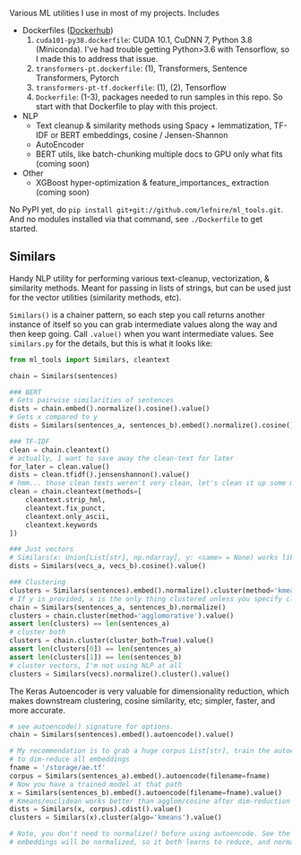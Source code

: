 Various ML utilities I use in most of my projects. Includes

* Dockerfiles ([Dockerhub](https://hub.docker.com/repository/docker/lefnire/ml-tools))
  1. `cuda101-py38.dockerfile`: CUDA 10.1, CuDNN 7, Python 3.8 (Miniconda). I've had trouble getting Python>3.6 with Tensorflow, so I made this to address that issue.
  1. `transformers-pt.dockerfile`: (1), Transformers, Sentence Transformers, Pytorch
  1. `transformers-pt-tf.dockerfile`: (1), (2), Tensorflow
  1. `Dockerfile`: (1-3), packages needed to run samples in this repo. So start with that Dockerfile to play with this project. 
* NLP
  * Text cleanup & similarity methods using Spacy + lemmatization, TF-IDF or BERT embeddings, cosine / Jensen-Shannon 
  * AutoEncoder
  * BERT utils, like batch-chunking multiple docs to GPU only what fits (coming soon)
* Other
  * XGBoost hyper-optimization & feature_importances_ extraction (coming soon)
  
No PyPI yet, do `pip install git+git://github.com/lefnire/ml_tools.git`. And no modules installed via that command, see `./Dockerfile` to get started.


## Similars
Handy NLP utility for performing various text-cleanup, vectorization, & similarity methods. Meant for passing in lists of strings, but can be used just for the vector utilities (similarity methods, etc). 

`Similars()` is a chainer pattern, so each step you call returns another instance of itself so you can grab intermediate values along the way and then keep going. Call `.value()` when you want intermediate values. See `similars.py` for the details, but this is what it looks like:

```python
from ml_tools import Similars, cleantext

chain = Similars(sentences)

### BERT
# Gets pairwise similarities of sentences
dists = chain.embed().normalize().cosine().value()
# Gets x compared to y
dists = Similars(sentences_a, sentences_b).embed().normalize().cosine().value()

### TF-IDF
clean = chain.cleantext()
# actually, I want to save away the clean-text for later
for_later = clean.value()
dists = clean.tfidf().jensenshannon().value()
# hmm... those clean texts weren't very clean, let's clean it up some more
clean = chain.cleantext(methods=[
    cleantext.strip_hml, 
    cleantext.fix_punct, 
    cleantext.only_ascii,
    cleantext.keywords
])

### Just vectors
# Similars(x: Union[List[str], np.ndarray], y: <same> = None) works like this. If y passed in, you operate on x vs y (eg, x cosine-sim to y); if not passed in, operate pairwise on x. x,y can be lists of texts, or vectors. So you can start the process at any point
dists = Similars(vecs_a, vecs_b).cosine().value()

### Clustering
clusters = Similars(sentences).embed().normalize().cluster(method='kmeans').value()
# If y is provided, x is the only thing clustered unless you specify cluster_both
chain = Similars(sentences_a, sentences_b).normalize()
clusters = chain.cluster(method='agglomorative').value()
assert len(clusters) == len(sentences_a)
# cluster both
clusters = chain.cluster(cluster_both=True).value()
assert len(clusters[0]) == len(sentences_a)
assert len(clusters[1]) == len(sentences_b)
# cluster vectors, I'm not using NLP at all
clusters = Similars(vecs).normalize().cluster().value()
```

The Keras Autoencoder is very valuable for dimensionality reduction, which makes downstream clustering, cosine similarity, etc; simpler, faster, and more accurate.

```python
# see autoencode() signature for options.
chain = Similars(sentences).embed().autoencode().value()

# My recommendation is to grab a huge corpus List[str], train the autoencoder once, then use that in teh future to 
# to dim-reduce all embeddings 
fname = '/storage/ae.tf'
corpus = Similars(sentences_a).embed().autoencode(filename=fname)
# Now you have a trained model at that path
x = Similars(sentences_b).embed().autoencode(filename=fname).value()
# Kmeans/euclidean works better than agglom/cosine after dim-reduction
dists = Similars(x, corpus).cdist().value()
clusters = Similars(x).cluster(algo='kmeans').value()

# Note, you don't need to normalize() before using autoencode. See the function's signature (eg batch_norm). The 
# embeddings will be normalized, so it both learns to reduce, and normalize (helping downstream tasks) 
```
